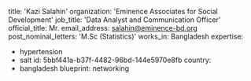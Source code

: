 title: 'Kazi Salahin'
organization: 'Eminence Associates for Social Development'
job_title: 'Data Analyst and Communication Officer'
official_title: Mr.
email_address: salahin@eminence-bd.org
post_nominal_letters: 'M.Sc (Statistics)'
works_in: Bangladesh
expertise:
  - hypertension
  - salt
id: 5bbf441a-b37f-4482-96bd-144e5970e8fb
country:
  - bangladesh
blueprint: networking
